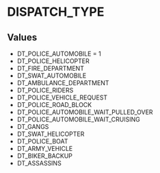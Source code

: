 # DISPATCH_TYPE

## Values
* DT_POLICE_AUTOMOBILE = 1
* DT_POLICE_HELICOPTER
* DT_FIRE_DEPARTMENT
* DT_SWAT_AUTOMOBILE
* DT_AMBULANCE_DEPARTMENT
* DT_POLICE_RIDERS
* DT_POLICE_VEHICLE_REQUEST
* DT_POLICE_ROAD_BLOCK
* DT_POLICE_AUTOMOBILE_WAIT_PULLED_OVER
* DT_POLICE_AUTOMOBILE_WAIT_CRUISING
* DT_GANGS
* DT_SWAT_HELICOPTER
* DT_POLICE_BOAT
* DT_ARMY_VEHICLE
* DT_BIKER_BACKUP
* DT_ASSASSINS